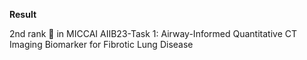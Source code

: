 **Result**

2nd rank 🥈 in MICCAI AIIB23-Task 1: Airway-Informed Quantitative CT Imaging Biomarker for Fibrotic Lung Disease


